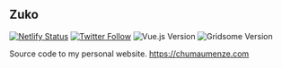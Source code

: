 ## Zuko

[![Netlify Status][NetlifyBadge]][NetlifyDeploys]
[![Twitter Follow][Twitter]][TwitterFollow]
![Vue.js Version][Vue.js]
![Gridsome Version][Gridsome]


Source code to my personal website. https://chumaumenze.com


[NetlifyBadge]: https://api.netlify.com/api/v1/badges/305e1412-c40f-4f87-a2df-655f2e854d7d/deploy-status
[NetlifyDeploys]: https://app.netlify.com/sites/chumaumenze/deploys
[Twitter]: https://img.shields.io/twitter/follow/chumaumenze?style=social
[TwitterFollow]: https://twitter.com/intent/follow?screen_name=chumaumenze
[Vue.js]: https://img.shields.io/badge/vue.js-2.x-41B883?style=flat&logo=vue.js
[Gridsome]: https://img.shields.io/badge/gridsome->=0.7.0-41B883?style=flat
